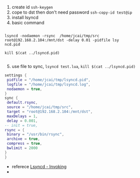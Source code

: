 1. create id `ssh-keygen`
2. cope to dst then don't need password `ssh-copy-id test@ip`
3. install lsyncd
4. basic command 
```shell
   
lsyncd -nodaemon -rsync  /home/jcai/tmp/src root@192.168.2.104:/mnt/dst -delay 0.01 -pidfile lsy
ncd.pid

kill $(cat ../lsyncd.pid)   
   
```
5. use file to sync, `lsyncd test.lua`, `kill $(cat ../lsyncd.pid)   `
```lua
settings {
 pidfile = "/home/jcai/tmp/lsyncd.pid",
 logfile = "/home/jcai/tmp/lsyncd.log",
 nodaemon = true,
}
sync {
 default.rsync,
 source = "/home/jcai/tmp/src",
 target = "root@192.168.2.104:/mnt/dst",
 maxDelays = 1,
 delay = 0.001,
-- init = true,
rsync = {
 binary = "/usr/bin/rsync",
 archive = true,
 compress = true,
 bwlimit = 2000
}
}

```


- referece [Lsyncd - Invoking](https://lsyncd.github.io/lsyncd/manual/invoking/)
- 